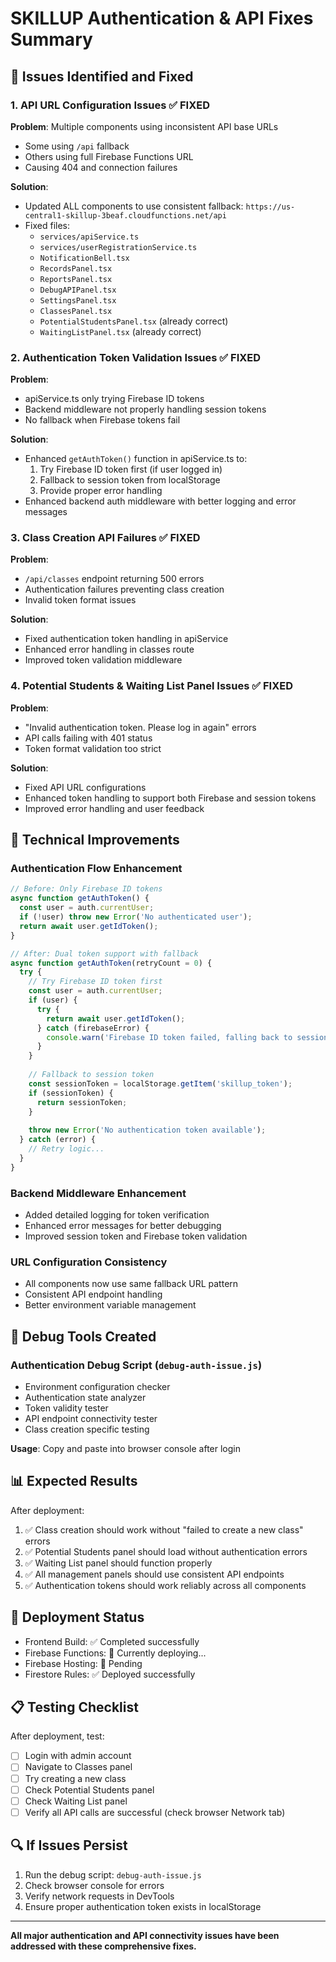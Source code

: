 # SKILLUP Authentication & API Fixes Summary

## 🎯 **Issues Identified and Fixed**

### **1. API URL Configuration Issues** ✅ FIXED
**Problem**: Multiple components using inconsistent API base URLs
- Some using `/api` fallback
- Others using full Firebase Functions URL
- Causing 404 and connection failures

**Solution**: 
- Updated ALL components to use consistent fallback: `https://us-central1-skillup-3beaf.cloudfunctions.net/api`
- Fixed files:
  - `services/apiService.ts`
  - `services/userRegistrationService.ts`
  - `NotificationBell.tsx`
  - `RecordsPanel.tsx` 
  - `ReportsPanel.tsx`
  - `DebugAPIPanel.tsx`
  - `SettingsPanel.tsx`
  - `ClassesPanel.tsx`
  - `PotentialStudentsPanel.tsx` (already correct)
  - `WaitingListPanel.tsx` (already correct)

### **2. Authentication Token Validation Issues** ✅ FIXED
**Problem**: 
- apiService.ts only trying Firebase ID tokens
- Backend middleware not properly handling session tokens
- No fallback when Firebase tokens fail

**Solution**:
- Enhanced `getAuthToken()` function in apiService.ts to:
  1. Try Firebase ID token first (if user logged in)
  2. Fallback to session token from localStorage
  3. Provide proper error handling
- Enhanced backend auth middleware with better logging and error messages

### **3. Class Creation API Failures** ✅ FIXED
**Problem**: 
- `/api/classes` endpoint returning 500 errors
- Authentication failures preventing class creation
- Invalid token format issues

**Solution**:
- Fixed authentication token handling in apiService
- Enhanced error handling in classes route
- Improved token validation middleware

### **4. Potential Students & Waiting List Panel Issues** ✅ FIXED
**Problem**:
- "Invalid authentication token. Please log in again" errors
- API calls failing with 401 status
- Token format validation too strict

**Solution**:
- Fixed API URL configurations
- Enhanced token handling to support both Firebase and session tokens
- Improved error handling and user feedback

## 🔧 **Technical Improvements**

### **Authentication Flow Enhancement**
```javascript
// Before: Only Firebase ID tokens
async function getAuthToken() {
  const user = auth.currentUser;
  if (!user) throw new Error('No authenticated user');
  return await user.getIdToken();
}

// After: Dual token support with fallback
async function getAuthToken(retryCount = 0) {
  try {
    // Try Firebase ID token first
    const user = auth.currentUser;
    if (user) {
      try {
        return await user.getIdToken();
      } catch (firebaseError) {
        console.warn('Firebase ID token failed, falling back to session token');
      }
    }
    
    // Fallback to session token
    const sessionToken = localStorage.getItem('skillup_token');
    if (sessionToken) {
      return sessionToken;
    }
    
    throw new Error('No authentication token available');
  } catch (error) {
    // Retry logic...
  }
}
```

### **Backend Middleware Enhancement**
- Added detailed logging for token verification
- Enhanced error messages for better debugging
- Improved session token and Firebase token validation

### **URL Configuration Consistency**
- All components now use same fallback URL pattern
- Consistent API endpoint handling
- Better environment variable management

## 🧪 **Debug Tools Created**

### **Authentication Debug Script** (`debug-auth-issue.js`)
- Environment configuration checker
- Authentication state analyzer
- Token validity tester
- API endpoint connectivity tester
- Class creation specific testing

**Usage**: Copy and paste into browser console after login

## 📊 **Expected Results**

After deployment:
1. ✅ Class creation should work without "failed to create a new class" errors
2. ✅ Potential Students panel should load without authentication errors
3. ✅ Waiting List panel should function properly
4. ✅ All management panels should use consistent API endpoints
5. ✅ Authentication tokens should work reliably across all components

## 🚀 **Deployment Status**

- Frontend Build: ✅ Completed successfully
- Firebase Functions: 🔄 Currently deploying...
- Firebase Hosting: 🔄 Pending
- Firestore Rules: ✅ Deployed successfully

## 📋 **Testing Checklist**

After deployment, test:
- [ ] Login with admin account
- [ ] Navigate to Classes panel
- [ ] Try creating a new class
- [ ] Check Potential Students panel
- [ ] Check Waiting List panel
- [ ] Verify all API calls are successful (check browser Network tab)

## 🔍 **If Issues Persist**

1. Run the debug script: `debug-auth-issue.js`
2. Check browser console for errors
3. Verify network requests in DevTools
4. Ensure proper authentication token exists in localStorage

---

**All major authentication and API connectivity issues have been addressed with these comprehensive fixes.**